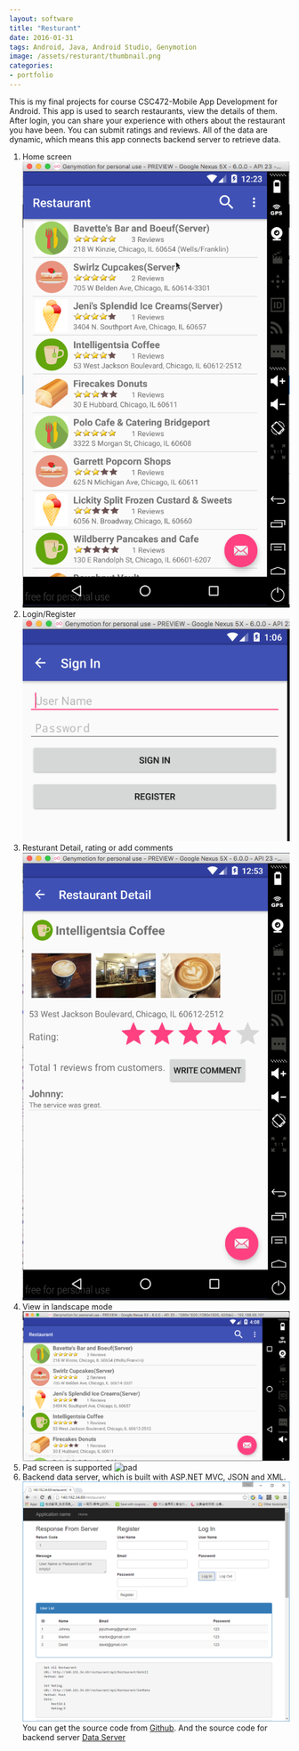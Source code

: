 ```yaml
---
layout: software
title: "Resturant"
date: 2016-01-31
tags: Android, Java, Android Studio, Genymotion
image: /assets/resturant/thumbnail.png
categories:
- portfolio
---
```


This is my final projects for course CSC472-Mobile App Development for Android. This app is used to search restaurants, view the details of them. After login, you can share your experience with others about the restaurant you have been. You can submit ratings and reviews. All of the data are dynamic, which means this app connects backend server to retrieve data.  

1. Home screen  
![index](/assets/resturant/index.png "index")  
2. Login/Register  
![signin](/assets/resturant/signin.png "signin")  
3. Resturant Detail, rating or add comments  
![detail](/assets/resturant/detail.png "detail")  
4. View in landscape mode
![landscape](/assets/resturant/landscape.png "landscape")  
5. Pad screen is supported
![pad](/assets/resturant/ipad.png "pad")  
6. Backend data server, which is built with ASP.NET MVC, JSON and XML.
![backend](/assets/resturant/backend.png "backend")  
You can get the source code from [Github](https://github.com/jojozhuang/Course/tree/master/CSC472/FinalProject/Code "Source Code"). And the source code for backend server [Data Server](https://github.com/jojozhuang/Course/tree/master/CSC472/FinalProject/DataServer "Source Code")
